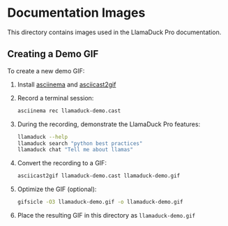 # Documentation Images

This directory contains images used in the LlamaDuck Pro documentation.

## Creating a Demo GIF

To create a new demo GIF:

1. Install [asciinema](https://asciinema.org/) and [asciicast2gif](https://github.com/asciinema/asciicast2gif)

2. Record a terminal session:
   ```bash
   asciinema rec llamaduck-demo.cast
   ```

3. During the recording, demonstrate the LlamaDuck Pro features:
   ```bash
   llamaduck --help
   llamaduck search "python best practices"
   llamaduck chat "Tell me about llamas"
   ```

4. Convert the recording to a GIF:
   ```bash
   asciicast2gif llamaduck-demo.cast llamaduck-demo.gif
   ```

5. Optimize the GIF (optional):
   ```bash
   gifsicle -O3 llamaduck-demo.gif -o llamaduck-demo.gif
   ```

6. Place the resulting GIF in this directory as `llamaduck-demo.gif` 